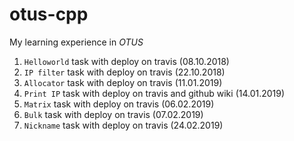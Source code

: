# otus-cpp
My learning experience in _OTUS_
1. `Helloworld` task with deploy on travis (08.10.2018)
2. `IP filter` task with deploy on travis (22.10.2018)
3. `Allocator` task with deploy on travis (11.01.2019)
4. `Print IP` task with deploy on travis and github wiki (14.01.2019)
5. `Matrix` task with deploy on travis (06.02.2019)
6. `Bulk` task with deploy on travis (07.02.2019)
7. `Nickname` task with deploy on travis (24.02.2019)
